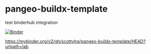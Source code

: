 # pangeo-buildx-template
test binderhub integration

[![Binder](https://mybinder.org/badge_logo.svg)](https://mybinder.org/v2/gh/scottyhq/pangeo-buildx-template/HEAD?urlpath=lab)

https://mybinder.org/v2/gh/scottyhq/pangeo-buildx-template/HEAD?urlpath=lab
